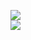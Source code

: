 [![](https://img.shields.io/badge/Made%20With-Github%20Spray-lightgrey.svg?style=for-the-badge&logo=github)](https://github.com/Annihil/github-spray#279)  
[![](https://i.imgur.com/2DrTn0Z.gif)](https://github.com/Annihil/github-spray)